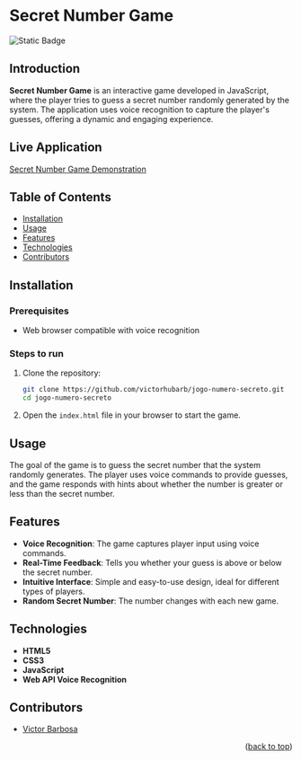 # Secret Number Game <a name="readme-top"></a>
![Static Badge](https://img.shields.io/badge/status-completed-green?style=for-the-badge)

## Introduction
**Secret Number Game** is an interactive game developed in JavaScript, where the player tries to guess a secret number randomly generated by the system. The application uses voice recognition to capture the player's guesses, offering a dynamic and engaging experience.

## Live Application
[Secret Number Game Demonstration]()

## Table of Contents
- [Installation](#installation)
- [Usage](#usage)
- [Features](#features)
- [Technologies](#technologies)
- [Contributors](#contributors)

## Installation

### Prerequisites
- Web browser compatible with voice recognition

### Steps to run
1. Clone the repository:
   ```bash
   git clone https://github.com/victorhubarb/jogo-numero-secreto.git
   cd jogo-numero-secreto
   ```
2. Open the `index.html` file in your browser to start the game.

## Usage
The goal of the game is to guess the secret number that the system randomly generates. The player uses voice commands to provide guesses, and the game responds with hints about whether the number is greater or less than the secret number.

## Features
- **Voice Recognition**: The game captures player input using voice commands.
- **Real-Time Feedback**: Tells you whether your guess is above or below the secret number.
- **Intuitive Interface**: Simple and easy-to-use design, ideal for different types of players.
- **Random Secret Number**: The number changes with each new game.

## Technologies
- **HTML5**
- **CSS3**
- **JavaScript**
- **Web API Voice Recognition**

## Contributors
- [Victor Barbosa](https://github.com/victorhubarb)
<p align="right">(<a href="#readme-top">back to top</a>)</p>
